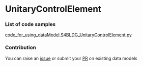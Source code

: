 # UnitaryControlElement

### List of code samples 

<!-- 50-List of code -->

<!-- [code entry](link) -->
[code_for_using_dataModel.S4BLDG_UnitaryControlElement.py](https://github.com/smart-data-models/dataModel.S4BLDG/blob/master/UnitaryControlElement/code/code_for_using_dataModel.S4BLDG_UnitaryControlElement.py)


<!-- /50-List of code -->

### Contribution
You can raise an [issue](https://github.com/smart-data-models/dataModel.S4BLDG/issues) or submit your [PR](https://github.com/smart-data-models/dataModel.S4BLDG/pulls) on existing data models
